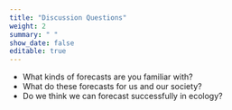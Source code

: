 ```yaml
---
title: "Discussion Questions"
weight: 2
summary: " "
show_date: false
editable: true
---
```


* What kinds of forecasts are you familiar with?
* What do these forecasts for us and our society?
* Do we think we can forecast successfully in ecology?